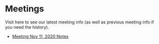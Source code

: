 # Meetings

Visit here to see our latest meeting info (as well as previous meeting info if you need the history).

- [Meeting Nov 11, 2020 Notes](next-meeting-11-10-20.md)